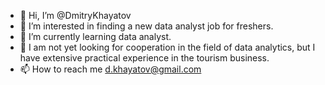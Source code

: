 - 👋 Hi, I’m @DmitryKhayatov
- 👀 I’m interested in finding a new data analyst job for freshers.
- 🌱 I’m currently learning data analyst.
- 💞️ I am not yet looking for cooperation in the field of data analytics, but I have extensive practical experience in the tourism business.
- 📫 How to reach me d.khayatov@gmail.com

<!---
DmitryKhayatov/DmitryKhayatov is a ✨ special ✨ repository because its `README.md` (this file) appears on your GitHub profile.
You can click the Preview link to take a look at your changes.
--->
